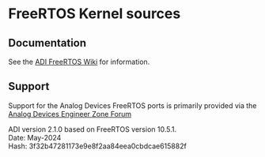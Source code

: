 # FreeRTOS Kernel sources

## Documentation
See the [ADI FreeRTOS Wiki](https://wiki.analog.com/resources/tools-software/freertos/) for information.

## Support
Support for the Analog Devices FreeRTOS ports is primarily provided via the [Analog Devices Engineer Zone Forum](https://ez.analog.com/community/dsp/software-and-development-tools/freertos)

ADI version 2.1.0 based on FreeRTOS version 10.5.1.\
Date: May-2024\
Hash: 3f32b47281173e9e8f2aa84eea0cbdcae615882f
